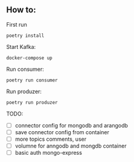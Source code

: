 ## How to:

First run

```
poetry install

```

Start Kafka:

```
docker-compose up
```

Run consumer:

```
poetry run consumer
```

Run produzer:

```
poetry run produzer
```

TODO:

- [ ] connector config for mongodb and arangodb
- [ ] save connector config from container
- [ ] more topics comments, user
- [ ] volumne for anngodb and mongdb container
- [ ] basic auth mongo-express
